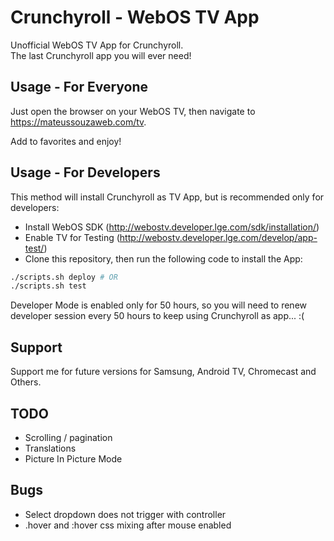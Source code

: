 # Crunchyroll - WebOS TV App

Unofficial WebOS TV App for Crunchyroll.\
The last Crunchyroll app you will ever need!

## Usage - For Everyone

Just open the browser on your WebOS TV, then navigate to <https://mateussouzaweb.com/tv>.

Add to favorites and enjoy!

## Usage - For Developers

This method will install Crunchyroll as TV App, but is recommended only for developers:

- Install WebOS SDK (<http://webostv.developer.lge.com/sdk/installation/>)
- Enable TV for Testing (<http://webostv.developer.lge.com/develop/app-test/>)
- Clone this repository, then run the following code to install the App:

```bash
./scripts.sh deploy # OR
./scripts.sh test
```

Developer Mode is enabled only for 50 hours, so you will need to renew developer session every 50 hours to keep using Crunchyroll as app... :(

## Support

Support me for future versions for Samsung, Android TV, Chromecast and Others.

## TODO

- Scrolling / pagination
- Translations
- Picture In Picture Mode

## Bugs

- Select dropdown does not trigger with controller
- .hover and :hover css mixing after mouse enabled
